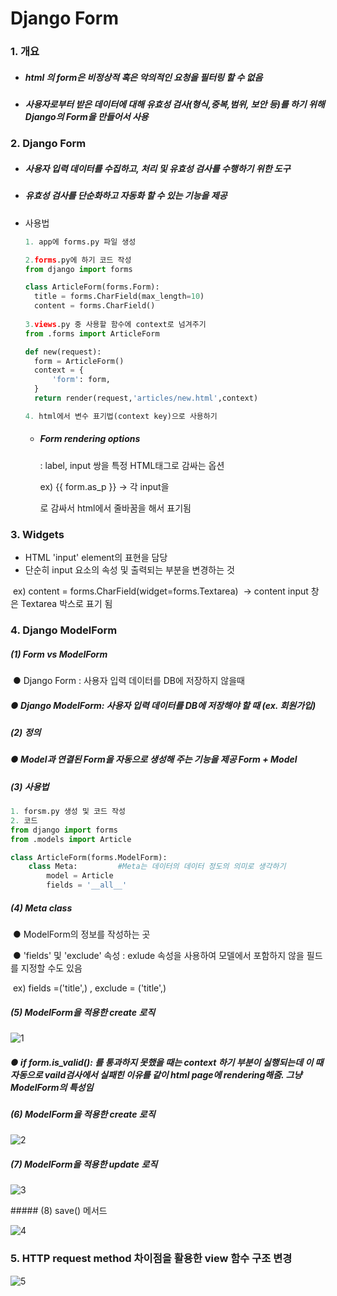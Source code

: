 # Django Form

### 1. 개요

- ##### html 의 form은 비정상적 혹은 악의적인 요청을 필터링 할 수 없음

- ##### 사용자로부터 받은 데이터에 대해 유효성 검사(형식,중복,범위, 보안 등)를 하기 위해 Django의 Form을 만들어서 사용

### 2. Django Form

- ##### 사용자 입력 데이터를 수집하고, 처리 및 유효성 검사를 수행하기 위한 도구

- ##### 유효성 검사를 단순화하고 자동화 할 수 있는 기능을 제공

- 사용법

  ```python
  1. app에 forms.py 파일 생성
  
  2.forms.py에 하기 코드 작성
  from django import forms
  
  class ArticleForm(forms.Form):
  	title = forms.CharField(max_length=10)
  	content = forms.CharField()
  	
  3.views.py 중 사용할 함수에 context로 넘겨주기
  from .forms import ArticleForm
  
  def new(request):
  	form = ArticleForm()
  	context = {
  		'form': form,
  	}
  	return render(request,'articles/new.html',context)
  
  4. html에서 변수 표기법(context key)으로 사용하기
  ```

  - ##### Form rendering options

    : label, input 쌍을 특정 HTML태그로 감싸는 옵션

    ex) {{ form.as_p }} → 각 input을 <p>로 감싸서 html에서 줄바꿈을 해서 표기됨

### 3. Widgets

- HTML 'input' element의 표현을 담당
- 단순히 input 요소의 속성 및 출력되는 부분을 변경하는 것

​	ex) content = forms.CharField(widget=forms.Textarea)
​		→ content input 창은 Textarea 박스로 표기 됨

### 4. Django ModelForm

##### 	(1) Form vs ModelForm

​		● Django Form : 사용자 입력 데이터를 DB에 저장하지 않을때

##### 		● Django ModelForm: 사용자 입력 데이터를 DB에 저장해야 할 때 (ex. 회원가입)

##### 	(2) 정의

##### 		●  Model과 연결된 Form을 자동으로 생성해 주는 기능을 제공 Form + Model

##### 	(3) 사용법

```python
1. forsm.py 생성 및 코드 작성
2. 코드
from django import forms
from .models import Article

class ArticleForm(forms.ModelForm):
	class Meta: 		#Meta는 데이터의 데이터 정도의 의미로 생각하기
		model = Article
		fields = '__all__'
```

##### 	(4) Meta class

​		●  ModelForm의 정보를 작성하는 곳

​		●  'fields' 및 'exclude' 속성 : exlude 속성을 사용하여 모델에서 포함하지 않을 필드를 지정할 수도 있음

​	ex) fields =('title',) , exclude = ('title',)



##### 	(5) ModelForm을 적용한 create 로직

![1](https://github.com/JeongJonggil/TIL/assets/139416006/96a13f94-54c8-4580-a108-a9064c552409)


##### 		●  if form.is_valid(): 를 통과하지 못했을 때는 context 하기 부분이 실행되는데 이 때 자동으로 vaild검사에서 실패힌 이유를 같이 html page에 rendering해줌. 그냥 ModelForm의 특성임

##### 	(6) ModelForm을 적용한 create 로직

![2](https://github.com/JeongJonggil/TIL/assets/139416006/e556aeee-230f-4234-b5f6-b5fd3c5c8a3e)


##### 	(7) ModelForm을 적용한 update 로직

![3](https://github.com/JeongJonggil/TIL/assets/139416006/ab755998-2be6-46a1-9f92-c6e265a55ab2)


​#####	(8) save() 메서드

![4](https://github.com/JeongJonggil/TIL/assets/139416006/aad6260d-3fea-4957-8ee8-fee48c21f07b)


### 5. HTTP request method 차이점을 활용한 view 함수 구조 변경

![5](https://github.com/JeongJonggil/TIL/assets/139416006/024ecfc1-716e-45cc-8e3a-811cba0b21b9)
